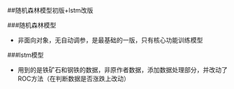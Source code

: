 ##随机森林模型初版+lstm改版

###随机森林模型
- 非面向对象，无自动调参，是最基础的一版，只有核心功能训练模型

###lstm模型
- 用到的是铁矿石和钢铁的数据，非原作者数据，添加数据处理部分，并改动了ROC方法（在判断数据是否涨跌上改动）